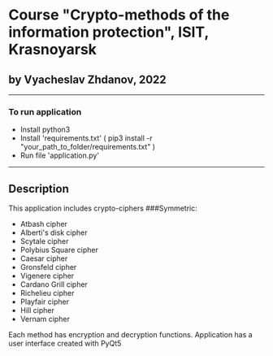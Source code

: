 # Course "Crypto-methods of the information protection", ISIT, Krasnoyarsk
## by Vyacheslav Zhdanov, 2022

---
### To run application
- Install python3
- Install 'requirements.txt' ( pip3 install -r "your_path_to_folder/requirements.txt" )
- Run file 'application.py'

---
## Description
This application includes crypto-ciphers
###Symmetric:
- Atbash cipher
- Alberti's disk cipher
- Scytale cipher
- Polybius Square cipher
- Caesar cipher
- Gronsfeld cipher
- Vigenere cipher
- Cardano Grill cipher
- Richelieu cipher
- Playfair cipher
- Hill cipher
- Vernam cipher

Each method has encryption and decryption functions.
Application has a user interface created with PyQt5
